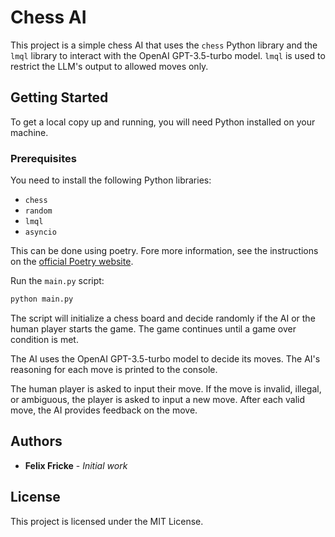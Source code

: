 # Chess AI

This project is a simple chess AI that uses the `chess` Python library and the `lmql` library to interact with the OpenAI GPT-3.5-turbo model. `lmql` is used to restrict the LLM's output to allowed moves only.

## Getting Started

To get a local copy up and running, you will need Python installed on your machine.

### Prerequisites

You need to install the following Python libraries:

- `chess`
- `random`
- `lmql`
- `asyncio`

This can be done using poetry. Fore more information, see the instructions on the [official Poetry website](https://python-poetry.org/docs/#installation).

Run the `main.py` script:

```bash
python main.py
```

The script will initialize a chess board and decide randomly if the AI or the human player starts the game. The game continues until a game over condition is met.

The AI uses the OpenAI GPT-3.5-turbo model to decide its moves. The AI's reasoning for each move is printed to the console.

The human player is asked to input their move. If the move is invalid, illegal, or ambiguous, the player is asked to input a new move. After each valid move, the AI provides feedback on the move.

## Authors

* **Felix Fricke** - *Initial work*

## License

This project is licensed under the MIT License.